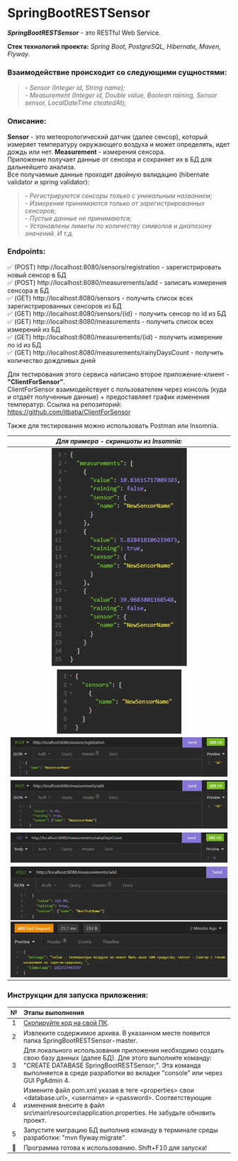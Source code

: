 # SpringBootRESTSensor

***SpringBootRESTSensor*** - это RESTful Web Service.

**Cтек технологий проекта:** _Spring Boot, PostgreSQL, Hibernate, Maven, Flyway_.

### Взаимодействие происходит со следующими сущностями:
>*- Sensor (Integer id, String name);*  
*- Measurement (Integer id, Double value, Boolean raining, Sensor sensor, LocalDateTime cteatedAt);*   

### Описание:
**Sensor** - это метеорологический датчик (далее сенсор), который измеряет температуру окружающего воздуха и может определять, идет дождь или нет.
**Measurement** - измерения сенсора.</br>Приложение получает данные от сенсора и сохраняет их в БД для дальнейшего анализа.   
Все получаемые данные проходят двойную валидацию (hibernate validator и spring validator):   
>*- Регистрируются сенсоры только с уникальным названием;*  
*- Измерения принимаются только от зарегистрированных сенсоров;*   
*- Пустые данные не принимаются;*   
*- Установлены лимиты по количеству символов и диапазону значений. И т.д.*   

### Endpoints:
:white_check_mark: (POST) http://localhost:8080/sensors/registration - зарегистрировать новый сенсор в БД   
:white_check_mark: (POST) http://localhost:8080/measurements/add - записать измерения сенсора в БД    
:white_check_mark: (GET) http://localhost:8080/sensors - получить список всех зарегистрированных сенсоров из БД   
:white_check_mark: (GET) http://localhost:8080/sensors/{id} - получить сенсор по id из БД   
:white_check_mark: (GET) http://localhost:8080/measurements - получить список всех измерений из БД   
:white_check_mark: (GET) http://localhost:8080/measurements/{id} - получить измерение по id из БД   
:white_check_mark: (GET) http://localhost:8080/measurements/rainyDaysCount - получить количество дождливых дней   

Для тестирования этого сервиса написано второе приложение-клиент - __"ClientForSensor"__.   
ClientForSensor взаимодействует с пользователем через консоль (куда и отдаёт полученные данные) + предоставляет график изменения температур. Ссылка на репозиторий: https://github.com/itbatia/ClientForSensor

Также для тестирования можно использовать Postman или Insomnia.

|                 ***Для примера - скриншоты из Insomnia:***                 |
|:--------------------------------------------------------------------------:|
|                    ![](src/main/resources/static/1.jpg)                    |
|                    ![](src/main/resources/static/2.jpg)                    | 
|                    ![](src/main/resources/static/3.jpg)                    |
|                    ![](src/main/resources/static/4.jpg)                    |
|                    ![](src/main/resources/static/5.jpg)                    |
| ![](src/main/resources/static/6.jpg) <br/> ![](src/main/resources/static/7.jpg) |

### Инструкции для запуска приложения:

|             №             | Этапы выполнения                                                                                                                                                                                                                                       |
|:-------------------------:|:-------------------------------------------------------------------------------------------------------------------------------------------------------------------------------------------------------------------------------------------------------|
|             1             | [Скопируйте код на свой ПК](https://github.com/itbatia/SpringBootRESTSensor/archive/refs/heads/master.zip).                                                                                                                                            |
|             2             | Извлеките содержимое архива. В указанном месте появится папка SpringBootRESTSensor-master.                                                                                                                                                             |
|             3             | Для локального использования приложения необходимо создать свою базу данных (далее БД). Для этого выполните команду: "CREATE DATABASE SpringBootRESTSensor;". Эта команда выполняется в среде разработки во вкладке "console" или через GUI PgAdmin 4. |
|             4             | Измените файл pom.xml указав в теге <<properties>properties> свои <database.url>, <username<username>> и <password<password>>.     Соответствующие изменения внесите в файл src\main\resources\application.properties. Не забудьте обновить проект.    |
|             5             | Запустите миграцию БД выполнив команду в терминале среды разработки: "mvn flyway:migrate".                                                                                                                                                             |
| :triangular_flag_on_post: | Программа готова к использованию. Shift+F10 для запуска!                                                                                                                                                                                               |
